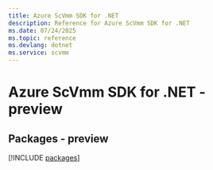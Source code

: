 ```yaml
---
title: Azure ScVmm SDK for .NET
description: Reference for Azure ScVmm SDK for .NET
ms.date: 07/24/2025
ms.topic: reference
ms.devlang: dotnet
ms.service: scvmm
---
```

# Azure ScVmm SDK for .NET - preview
## Packages - preview
[!INCLUDE [packages](scvmm-index.md)]